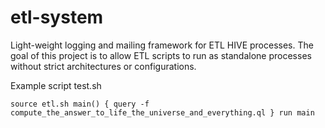 etl-system
==========

Light-weight logging and mailing framework for ETL HIVE processes.  The goal of this project is to allow ETL scripts to run as standalone processes without strict architectures or configurations.

Example script test.sh

`source etl.sh
main()
{
    query -f compute_the_answer_to_life_the_universe_and_everything.ql
}
run main`
